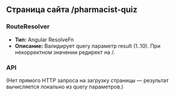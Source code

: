 ## Страница сайта /pharmacist-quiz

### RouteResolver
- **Тип:** Angular ResolveFn
- **Описание:** Валидирует query параметр result (1..10). При некорректном значении редирект на /.

### API
(Нет прямого HTTP запроса на загрузку страницы — результат вычисляется локально из query параметров.)


